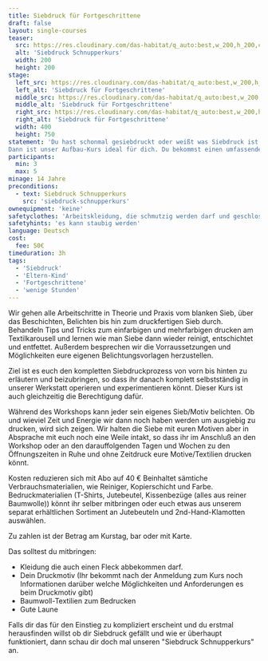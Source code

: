 ```yaml
---
title: Siebdruck für Fortgeschrittene
draft: false
layout: single-courses
teaser:
  src: https://res.cloudinary.com/das-habitat/q_auto:best,w_200,h_200,c_fill,f_auto,dpr_auto/v1588771819/kurse/siebdruck2_uibfyp.jpg
  alt: 'Siebdruck Schnupperkurs'
  width: 200
  height: 200
stage:
  left_src: https://res.cloudinary.com/das-habitat/q_auto:best,w_200,h_200,c_fill,f_auto,dpr_auto/v1586981087/kurse/IMG_20200123_224822_dig2sc.jpg
  left_alt: 'Siebdruck für Fortgeschrittene'
  middle_src: https://res.cloudinary.com/das-habitat/q_auto:best,w_200,h_200,c_fill,f_auto,dpr_auto/v1588771819/kurse/siebdruck2_uibfyp.jpg
  middle_alt: 'Siebdruck für Fortgeschrittene'
  right_src: https://res.cloudinary.com/das-habitat/q_auto:best,w_200,h_200,c_fill,f_auto,dpr_auto/v1586981085/kurse/IMG_20200123_224836_wsr0gi.jpg
  right_alt: 'Siebdruck für Fortgeschrittene'
  width: 400
  height: 750
statement: 'Du hast schonmal gesiebdruckt oder weißt was Siebdruck ist und wie er funktioniert.
Dann ist unser Aufbau-Kurs ideal für dich. Du bekommst einen umfassenden Einblick in alle notwendigen Schritte um den wasserbasierten Textil-Siebdruck von vorn bis hinten selbstständig durchführen zu können.'
participants:
  min: 3
  max: 5
minage: 14 Jahre
preconditions:
  - text: Siebdruck Schnupperkurs
    src: 'siebdruck-schnupperkurs'
ownequipment: 'keine'
safetyclothes: 'Arbeitskleidung, die schmutzig werden darf und geschlossene Schuhe'
safetyhints: 'es kann staubig werden'
language: Deutsch
cost:
  fee: 50€
timeduration: 3h
tags:
  - 'Siebdruck'
  - 'Eltern-Kind'
  - 'Fortgeschrittene'
  - 'wenige Stunden'
---
```

Wir gehen alle Arbeitschritte in Theorie und Praxis vom blanken Sieb, über das Beschichten, Belichten bis hin zum druckfertigen Sieb durch. Behandeln Tips und Tricks zum einfarbigen und mehrfarbigen drucken am Textilkarousell und lernen wie man Siebe dann wieder reinigt, entschichtet und entfettet.
Außerdem besprechen wir die Vorraussetzungen und Möglichkeiten eure eigenen Belichtungsvorlagen herzustellen.

Ziel ist es euch den kompletten Siebdruckprozess von vorn bis hinten zu erläutern und beizubringen, so dass ihr danach komplett selbstständig in unserer Werkstatt operieren und experimentieren könnt. Dieser Kurs ist auch gleichzeitig die Berechtigung dafür.

Während des Workshops kann jeder sein eigenes Sieb/Motiv belichten. Ob und wieviel Zeit und Energie wir dann noch haben werden um ausgiebig zu drucken, wird sich zeigen. Wir halten die Siebe mit euren Motiven aber in Absprache mit euch noch eine Weile intakt, so dass ihr im Anschluß an den Workshop oder an den darauffolgenden Tagen und Wochen zu den Öffnungszeiten in Ruhe und ohne Zeitdruck eure Motive/Textilien drucken könnt.

Kosten reduzieren sich mit Abo auf 40 €
Beinhaltet sämtiche Verbrauchsmaterialien, wie Reiniger, Kopierschicht und Farbe. Bedruckmaterialien (T-Shirts, Jutebeutel, Kissenbezüge (alles aus reiner Baumwolle)) könnt ihr selber mitbringen oder euch etwas aus unserem separat erhältlichen Sortiment an Jutebeuteln und 2nd-Hand-Klamotten auswählen.

Zu zahlen ist der Betrag am Kurstag, bar oder mit Karte.

Das solltest du mitbringen:

- Kleidung die auch einen Fleck abbekommen darf.
- Dein Druckmotiv (Ihr bekommt nach der Anmeldung zum Kurs noch Informationen darüber welche Möglichkeiten und Anforderungen es beim Druckmotiv gibt)
- Baumwoll-Textilien zum Bedrucken
- Gute Laune

Falls dir das für den Einstieg zu kompliziert erscheint und du erstmal herausfinden willst ob dir Siebdruck gefällt und wie er überhaupt funktioniert, dann schau dir doch mal unseren "Siebdruck Schnupperkurs" an.
